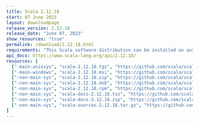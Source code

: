 ```yaml
---
title: Scala 2.12.18
start: 07 June 2023
layout: downloadpage
release_version: 2.12.18
release_date: "June 07, 2023"
show_resources: "true"
permalink: /download/2.12.18.html
requirements: "This Scala software distribution can be installed on any Unix-like or Windows system. It requires Java 8 or later, available <a href='https://www.java.com/'>here</a>."
api_docs: https://www.scala-lang.org/api/2.12.18/
resources: [
  ["-main-unixsys", "scala-2.12.18.tgz", "https://github.com/scala/scala/releases/download/v2.12.18/scala-2.12.18.tgz", "Mac OS X, Unix, Cygwin", "20.01M"],
  ["-main-windows", "scala-2.12.18.msi", "https://github.com/scala/scala/releases/download/v2.12.18/scala-2.12.18.msi", "Windows (msi installer)", "126.62M"],
  ["-non-main-sys", "scala-2.12.18.zip", "https://github.com/scala/scala/releases/download/v2.12.18/scala-2.12.18.zip", "Windows", "20.05M"],
  ["-non-main-sys", "scala-2.12.18.deb", "https://github.com/scala/scala/releases/download/v2.12.18/scala-2.12.18.deb", "Debian", "147.54M"],
  ["-non-main-sys", "scala-2.12.18.rpm", "https://github.com/scala/scala/releases/download/v2.12.18/scala-2.12.18.rpm", "RPM package", "126.87M"],
  ["-non-main-sys", "scala-docs-2.12.18.txz", "https://github.com/scala/scala/releases/download/v2.12.18/scala-docs-2.12.18.txz", "API docs", "54.87M"],
  ["-non-main-sys", "scala-docs-2.12.18.zip", "https://github.com/scala/scala/releases/download/v2.12.18/scala-docs-2.12.18.zip", "API docs", "109.80M"],
  ["-non-main-sys", "scala-sources-2.12.18.tar.gz", "https://github.com/scala/scala/archive/v2.12.18.tar.gz", "Sources", "6.6M"]
]
---
```


